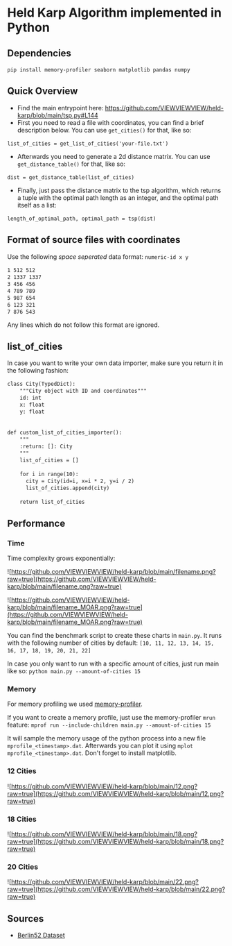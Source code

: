 # Held Karp Algorithm implemented in Python

## Dependencies
```
pip install memory-profiler seaborn matplotlib pandas numpy
```

## Quick Overview
- Find the main entrypoint here: https://github.com/VIEWVIEWVIEW/held-karp/blob/main/tsp.py#L144
- First you need to read a file with coordinates, you can find a brief description below. You can use ``get_cities()`` for that, like so:
```python3
list_of_cities = get_list_of_cities('your-file.txt')
```
- Afterwards you need to generate a 2d distance matrix. You can use ``get_distance_table()`` for that, like so:
```python3
dist = get_distance_table(list_of_cities)
```
- Finally, just pass the distance matrix to the tsp algorithm, which returns a tuple with the optimal path length as an integer, and the optimal path itself as a list:
```python3
length_of_optimal_path, optimal_path = tsp(dist)
```

## Format of source files with coordinates
Use the following *space seperated* data format:
``numeric-id x y``

```
1 512 512
2 1337 1337
3 456 456
4 789 789
5 987 654
6 123 321
7 876 543
```

Any lines which do not follow this format are ignored.

## list_of_cities
In case you want to write your own data importer, make sure you return it in the following fashion:
```python3
class City(TypedDict):
    """City object with ID and coordinates"""
    id: int
    x: float
    y: float


def custom_list_of_cities_importer():
    """
    :return: []: City
    """
    list_of_cities = []
    
    for i in range(10):
      city = City(id=i, x=i * 2, y=i / 2)
      list_of_cities.append(city)

    return list_of_cities
```


## Performance
### Time
Time complexity grows exponentially:

![https://github.com/VIEWVIEWVIEW/held-karp/blob/main/filename.png?raw=true](https://github.com/VIEWVIEWVIEW/held-karp/blob/main/filename.png?raw=true)

![https://github.com/VIEWVIEWVIEW/held-karp/blob/main/filename_MOAR.png?raw=true](https://github.com/VIEWVIEWVIEW/held-karp/blob/main/filename_MOAR.png?raw=true)

You can find the benchmark script to create these charts in ``main.py``.
It runs with the following number of cities by default: ``[10, 11, 12, 13, 14, 15, 16, 17, 18, 19, 20, 21, 22]`` 

In case you only want to run with a specific amount of cities, just run main like so: ``python main.py --amount-of-cities 15``

### Memory
For memory profiling we used [memory-profiler](https://pypi.org/project/memory-profiler/).

If you want to create a memory profile, just use the memory-profiler ``mrun`` feature:
``mprof run --include-children main.py --amount-of-cities 15``

It will sample the memory usage of the python process into a new file ``mprofile_<timestamp>.dat``. Afterwards you can plot it using ``mplot mprofile_<timestamp>.dat``. Don't forget to install matplotlib.


### 12 Cities
![https://github.com/VIEWVIEWVIEW/held-karp/blob/main/12.png?raw=true](https://github.com/VIEWVIEWVIEW/held-karp/blob/main/12.png?raw=true)

### 18 Cities
![https://github.com/VIEWVIEWVIEW/held-karp/blob/main/18.png?raw=true](https://github.com/VIEWVIEWVIEW/held-karp/blob/main/18.png?raw=true)


### 20 Cities
![https://github.com/VIEWVIEWVIEW/held-karp/blob/main/22.png?raw=true](https://github.com/VIEWVIEWVIEW/held-karp/blob/main/22.png?raw=true)


## Sources
 - [Berlin52 Dataset](http://elib.zib.de/pub/mp-testdata/tsp/tsplib/tsp/berlin52.tsp)


